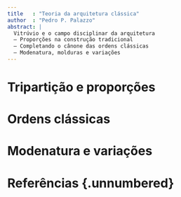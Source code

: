 ```yaml
---
title   : "Teoria da arquitetura clássica"
author  : "Pedro P. Palazzo"
abstract: |
  Vitrúvio e o campo disciplinar da arquitetura
  – Proporções na construção tradicional
  – Completando o cânone das ordens clássicas
  – Modenatura, molduras e variações
---
```


# Tripartição e proporções #

# Ordens clássicas #

# Modenatura e variações #

# Referências {.unnumbered}

